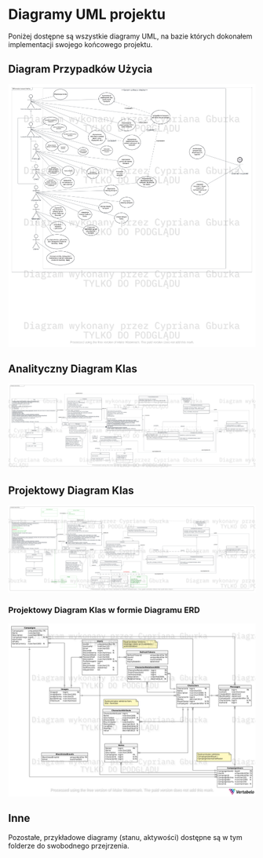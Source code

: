 # Diagramy UML projektu

Poniżej dostępne są wszystkie diagramy UML, na bazie których dokonałem implementacji swojego końcowego projektu.

## Diagram Przypadków Użycia

![Use Case Diagram](use_case_diagram.png)

## Analityczny Diagram Klas

![Analysis Class Diagram](analysis_class_diagram.png)

## Projektowy Diagram Klas

![Design Class Diagram](design_class_diagram.png)

### Projektowy Diagram Klas w formie Diagramu ERD

![ERD-Design Class Diagram](design_class_diagram_erd.png)

## Inne

Pozostałe, przykładowe diagramy (stanu, aktywości) dostępne są w tym folderze do swobodnego przejrzenia.
